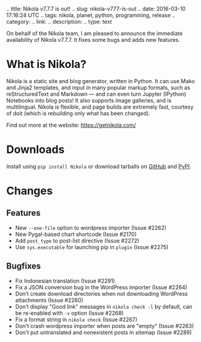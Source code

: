 .. title: Nikola v7.7.7 is out!
.. slug: nikola-v777-is-out
.. date: 2016-03-10 17:16:24 UTC
.. tags: nikola, planet, python, programming, release
.. category: 
.. link: 
.. description: 
.. type: text

On behalf of the Nikola team, I am pleased to announce the immediate availability of Nikola v7.7.7. It fixes some bugs and adds new features.

What is Nikola?
===============

Nikola is a static site and blog generator, written in Python.
It can use Mako and Jinja2 templates, and input in many popular markup formats, such as reStructuredText and Markdown — and can even turn Jupyter (IPython) Notebooks into blog posts! It also supports image galleries, and is multilingual. Nikola is flexible, and page builds are extremely fast, courtesy of doit (which is rebuilding only what has been changed).

Find out more at the website: https://getnikola.com/

Downloads
=========

Install using `pip install Nikola` or download tarballs on [GitHub][] and [PyPI][].

[GitHub]: https://github.com/getnikola/nikola/releases/tag/v7.7.7
[PyPI]: https://pypi.python.org/pypi/Nikola/7.7.7

Changes
=======

Features
--------

* New ``--one-file`` option to wordpress importer (Issue #2262)
* New Pygal-based chart shortcode (Issue #2170)
* Add ``post_type`` to post-list directive (Issue #2272)
* Use ``sys.executable`` for launching pip in ``plugin`` (Issue #2275)

Bugfixes
--------

* Fix Indonesian translation (Issue #2291)
* Fix a JSON conversion bug in the WordPress importer (Issue #2264)
* Don’t create download directories when not downloading WordPress
  attachments (Issue #2260)
* Don’t display "Good link" messages in ``nikola check -l`` by default,
  can be re-enabled with ``-v`` option (Issue #2268)
* Fix a format string in ``nikola check`` (Issue #2267)
* Don't crash wordpress importer when posts are "empty" (Issue #2263)
* Don't put untranslated and nonexistent posts in sitemap (Issue #2289)

